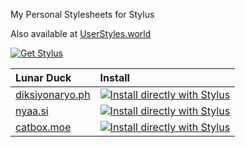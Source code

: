 My Personal Stylesheets for Stylus

Also available at [UserStyles.world](https://userstyles.world/user/sabakuran)

<a href="https://github.com/openstyles/stylus"><img src="https://shields.io/badge/Get-Stylus-blue?&style=for-the-badge" alt="Get Stylus"/></a>

|Lunar Duck|Install|
|:------------------------------------------|:-----------------------------------------|
|[diksiyonaryo.ph](https://diksiyonaryo.ph)|[![Install directly with Stylus](https://img.shields.io/badge/Install%20directly%20with-Stylus-285959.svg)](https://raw.githubusercontent.com/sabakuran/personal-stylesheets/master/css/diksiyonaryo.ph.user.css)|
|[nyaa.si](https://nyaa.si)|[![Install directly with Stylus](https://img.shields.io/badge/Install%20directly%20with-Stylus-285959.svg)](https://raw.githubusercontent.com/sabakuran/personal-stylesheets/master/css/nyaa.si.user.css)|
|[catbox.moe](https://catbox.moe)|[![Install directly with Stylus](https://img.shields.io/badge/Install%20directly%20with-Stylus-285959.svg)](https://raw.githubusercontent.com/sabakuran/personal-stylesheets/master/css/catbox.moe.user.styl)|
